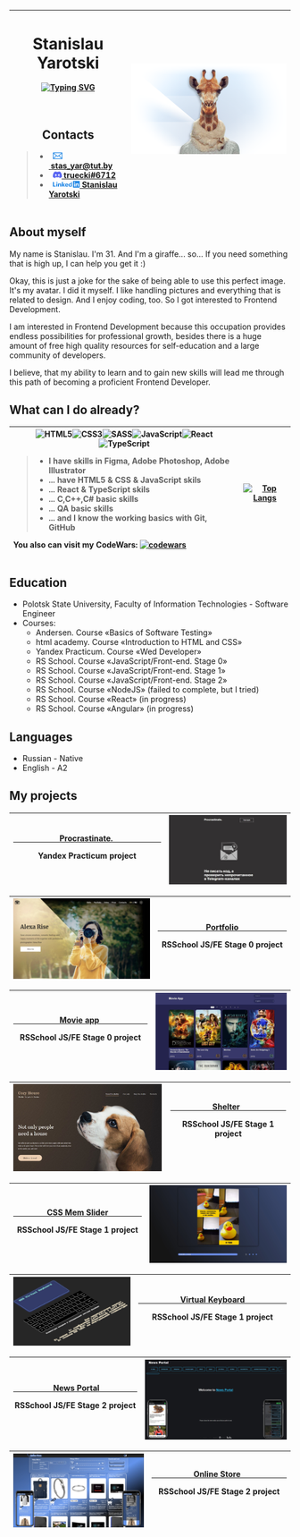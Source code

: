 | <h1>Stanislau Yarotski</h1>[![Typing SVG](https://readme-typing-svg.herokuapp.com?color=%23FFF&lines=      Junior+Frontend+Developer)](https://git.io/typing-svg)<br><br><br><h2>Contacts</h2><blockquote align="left"><ul><li>  <a href="mailto:stas_yar@tut.by"><img src="./image/icon/icon-email-header.svg"  height="12"> stas_yar@tut.by</a></li><li>  <a href="https://discordapp.com/users/399246428871983114/"><img src="./image/icon/icon-discord-header.svg" height="12"> truecki#6712</a></li><li>  <a href=""><img src="./image/icon/icon-linkedin-header.svg" height="12"> Stanislau Yarotski</a></li></ul></blockquote> | <img src="image/user-giraffe.png">|
| ------ | ------ |

<h2>About myself</h2>
<p>My name is Stanislau. I'm 31. And I'm a giraffe... so... If you need something that is high up, I can help you get it :)</p>
<p>Okay, this is just a joke for the sake of being able to use this perfect image. It's my avatar. I did it myself. I like handling pictures and everything that is related to design. And I enjoy coding, too. So I got interested to Frontend Development.</p>
<p>I am interested in Frontend Development because this occupation provides endless possibilities for professional growth, besides there is a huge amount of free high quality resources for self-education and a large community of developers.</p>
<p>I believe, that my ability to learn and to gain new skills will lead me through this path of becoming a proficient Frontend Developer.</p>

<h2>What can I do already?</h2>

| ![HTML5](https://img.shields.io/badge/html5-%23E34F26.svg?style=for-the-badge&logo=html5&logoColor=white)![CSS3](https://img.shields.io/badge/css3-%231572B6.svg?style=for-the-badge&logo=css3&logoColor=white)![SASS](https://img.shields.io/badge/SASS-hotpink.svg?style=for-the-badge&logo=SASS&logoColor=white)![JavaScript](https://img.shields.io/badge/javascript-%23323330.svg?style=for-the-badge&logo=javascript&logoColor=%23F7DF1E)![React](https://img.shields.io/badge/react-%2320232a.svg?style=for-the-badge&logo=react&logoColor=%2361DAFB)![TypeScript](https://img.shields.io/badge/typescript-%23007ACC.svg?style=for-the-badge&logo=typescript&logoColor=white)<blockquote align="left"><ul><li>I have skills in Figma, Adobe Photoshop, Adobe Illustrator</li><li>... have HTML5 & CSS & JavaScript skils</li><li>... React & TypeScript skils</li><li>... C,C++,C# basic skills</li><li>... QA basic skills</li><li>... and I know the working basics with Git, GitHub</li></ul></blockquote><p align="left">You also can visit my CodeWars: [![codewars](https://www.codewars.com/users/badikgit/badges/small)](https://www.codewars.com/users/badikgit)</p> | [![Top Langs](https://github-readme-stats.vercel.app/api/top-langs/?username=badikgit)](https://github.com/badikgit/github-readme-stats) |
| ------ | ------ |


       
<h2>Education</h2>
<ul>
   <li>Polotsk State University, Faculty of Information Technologies - Software Engineer</li>
   <li>Courses:
      <ul>
         <li>Andersen. Сourse «Basics of Software Testing»</li>
         <li>html academy. Сourse «Introduction to HTML and CSS»</li>
         <li>Yandex Practicum. Сourse «Wed Developer»</li>
         <li>RS School. Course «JavaScript/Front-end. Stage 0»</li>
         <li>RS School. Course «JavaScript/Front-end. Stage 1»</li>
         <li>RS School. Course «JavaScript/Front-end. Stage 2»</li>
         <li>RS School. Course «NodeJS» (failed to complete, but I tried)</li>
         <li>RS School. Course «React» (in progress)</li>
         <li>RS School. Course «Angular» (in progress)</li>
      </ul>
   </li>
</ul>

<h2>Languages</h2>
<ul>
   <li>Russian - Native</li>
   <li>English - A2</li>
</ul>

<h2 title="My projects">My projects</h2>

| <a href="https://badikgit.github.io/portfolio-test/source/project-procrastinate/" target="_blank">                      Procrastinate.                       </a><p>Yandex Practicum project</p> | <a href="https://badikgit.github.io/portfolio-test/source/project-procrastinate/" target="_blank"><img src="./image/procrastinate.jpg"></a> |
| ------ | ------ |

| <a href="https://rolling-scopes-school.github.io/badikgit-JSFEPRESCHOOL/portfolio/" target="_blank"><img src="./image/portfolio.jpg"></a> | <a href="https://rolling-scopes-school.github.io/badikgit-JSFEPRESCHOOL/portfolio/" target="_blank">                       Portfolio                       </a><p>RSSchool JS/FE Stage 0 project</p> |
| ------ | ------ |

|<a href="https://rolling-scopes-school.github.io/badikgit-JSFEPRESCHOOL/movie-app/" target="_blank">                      Movie app                       </a><p>RSSchool JS/FE Stage 0 project</p>|<a href="https://rolling-scopes-school.github.io/badikgit-JSFEPRESCHOOL/movie-app/" target="_blank"><img src="./image/movie-app.jpg"></a>|
| ------ | ------ |

| <a href="https://rolling-scopes-school.github.io/badikgit-JSFE2022Q1/shelter/pages/main/" target="_blank"><img src="./image/shelter.jpg"></a> | <a href="https://rolling-scopes-school.github.io/badikgit-JSFE2022Q1/shelter/pages/main/" target="_blank">                    Shelter                      </a><p>RSSchool JS/FE Stage 1 project</p> |
| ------ | ------ |

|<a href="https://badikgit.github.io/cssMemSlider/cssMemSlider/">                CSS Mem Slider                </a><p>RSSchool JS/FE Stage 1 project</p>|<a href="https://badikgit.github.io/cssMemSlider/cssMemSlider/" target="_blank"><img src="./image/mem.jpg"></a>|
| ------ | ------ |

| <a href="https://badikgit.github.io/virtual-keyboard/" target="_blank"><img src="./image/keyboard.jpg"></a> | <a href="https://badikgit.github.io/virtual-keyboard/" target="_blank">                    Virtual Keyboard                    </a><p>RSSchool JS/FE Stage 1 project</p> |
| ------ | ------ |

|<a href="https://badikgit-migration-newip-to-ts.netlify.app/">                   News Portal                  </a><p>RSSchool JS/FE Stage 2 project</p>|<a href="https://badikgit-migration-newip-to-ts.netlify.app/" target="_blank"><img src="./image/news-portal.jpg"></a>|
| ------ | ------ |

| <a href="https://badikgit-online-store.netlify.app/" target="_blank"><img src="./image/online-store.jpg"></a> | <a href="https://badikgit-online-store.netlify.app/" target="_blank">                    Online Store                      </a><p>RSSchool JS/FE Stage 2 project</p> |
| ------ | ------ |

